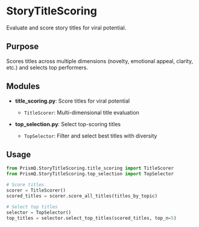 # StoryTitleScoring

Evaluate and score story titles for viral potential.

## Purpose

Scores titles across multiple dimensions (novelty, emotional appeal, clarity, etc.) and selects top performers.

## Modules

- **title_scoring.py**: Score titles for viral potential
  - `TitleScorer`: Multi-dimensional title evaluation

- **top_selection.py**: Select top-scoring titles
  - `TopSelector`: Filter and select best titles with diversity

## Usage

```python
from PrismQ.StoryTitleScoring.title_scoring import TitleScorer
from PrismQ.StoryTitleScoring.top_selection import TopSelector

# Score titles
scorer = TitleScorer()
scored_titles = scorer.score_all_titles(titles_by_topic)

# Select top titles
selector = TopSelector()
top_titles = selector.select_top_titles(scored_titles, top_n=5)
```
